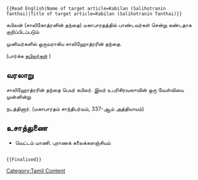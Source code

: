 ```{=mediawiki}
{{Read English|Name of target article=Kabilan (Salihotranin Tanthai)|Title of target article=Kabilan (Salihotranin Tanthai)}}
```
கபிலன் (சாலிகோத்ரனின் தந்தை) மகாபாரதத்தில் பாண்டவர்கள் சென்று கண்டதாக குறிப்பிடப்படும்
முனிவர்களில் ஒருவராகிய சாலிஹோத்ரரின் தந்தை.

(பார்க்க [கபிலர்கள்](கபிலர்கள் "wikilink") )

## வரலாறு

சாலிஹோத்ரரின் தந்தை பெயர் கபிலர். இவர் உபரிசிரவஸுவின் ஒரு வேள்வியை முன்னின்று
நடத்தினார். (மகாபாரதம் சாந்திபர்வம், 337-ஆம் அத்தியாயம்)

## உசாத்துணை

-   வெட்டம் மாணி. புராணக் கலைக்களஞ்சியம்

```{=mediawiki}
{{Finalised}}
```
[Category:Tamil Content](Category:Tamil_Content "wikilink")
